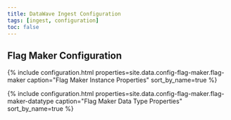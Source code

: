 ```yaml
---
title: DataWave Ingest Configuration
tags: [ingest, configuration]
toc: false
---
```


## Flag Maker Configuration

{% include configuration.html 
   properties=site.data.config-flag-maker.flag-maker 
   caption="Flag Maker Instance Properties" 
   sort_by_name=true %}

{% include configuration.html 
   properties=site.data.config-flag-maker.flag-maker-datatype
   caption="Flag Maker Data Type Properties" 
   sort_by_name=true %}

